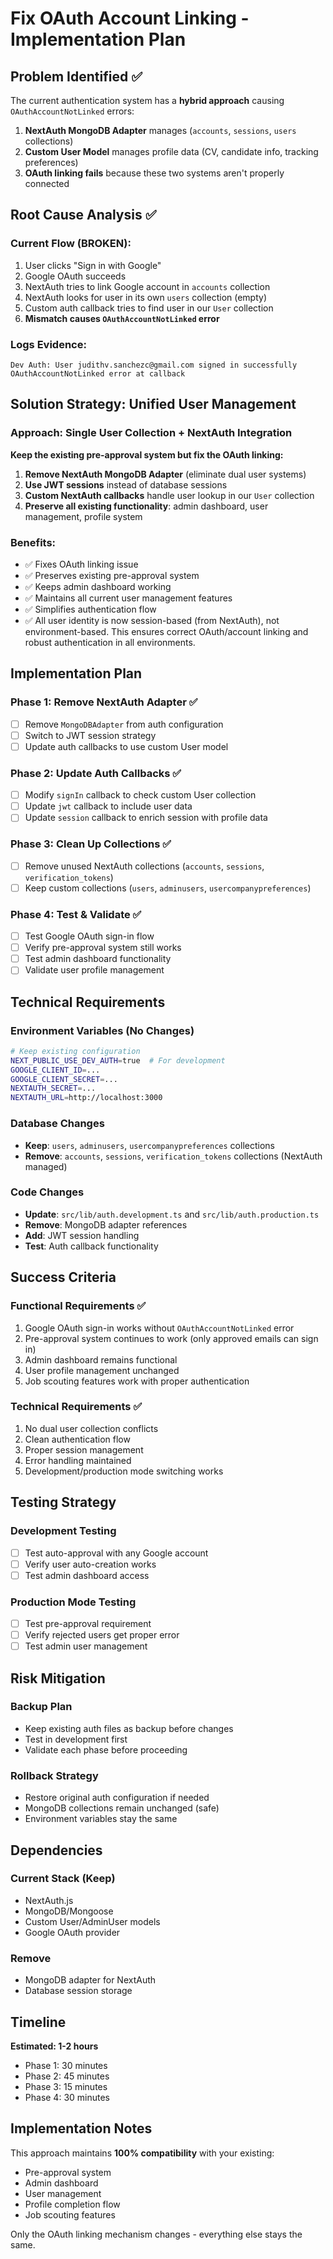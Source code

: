 # Fix OAuth Account Linking - Implementation Plan

## Problem Identified ✅

The current authentication system has a **hybrid approach** causing `OAuthAccountNotLinked` errors:

1. **NextAuth MongoDB Adapter** manages (`accounts`, `sessions`, `users` collections)
2. **Custom User Model** manages profile data (CV, candidate info, tracking preferences)
3. **OAuth linking fails** because these two systems aren't properly connected

## Root Cause Analysis ✅

### Current Flow (BROKEN):

1. User clicks "Sign in with Google"
2. Google OAuth succeeds
3. NextAuth tries to link Google account in `accounts` collection
4. NextAuth looks for user in its own `users` collection (empty)
5. Custom auth callback tries to find user in our `User` collection
6. **Mismatch causes `OAuthAccountNotLinked` error**

### Logs Evidence:

```
Dev Auth: User judithv.sanchezc@gmail.com signed in successfully
OAuthAccountNotLinked error at callback
```

## Solution Strategy: Unified User Management

### Approach: Single User Collection + NextAuth Integration

**Keep the existing pre-approval system but fix the OAuth linking:**

1. **Remove NextAuth MongoDB Adapter** (eliminate dual user systems)
2. **Use JWT sessions** instead of database sessions
3. **Custom NextAuth callbacks** handle user lookup in our `User` collection
4. **Preserve all existing functionality**: admin dashboard, user management, profile system

### Benefits:

- ✅ Fixes OAuth linking issue
- ✅ Preserves existing pre-approval system
- ✅ Keeps admin dashboard working
- ✅ Maintains all current user management features
- ✅ Simplifies authentication flow
- ✅ All user identity is now session-based (from NextAuth), not environment-based. This ensures correct OAuth/account linking and robust authentication in all environments.

## Implementation Plan

### Phase 1: Remove NextAuth Adapter ✅

- [ ] Remove `MongoDBAdapter` from auth configuration
- [ ] Switch to JWT session strategy
- [ ] Update auth callbacks to use custom User model

### Phase 2: Update Auth Callbacks ✅

- [ ] Modify `signIn` callback to check custom User collection
- [ ] Update `jwt` callback to include user data
- [ ] Update `session` callback to enrich session with profile data

### Phase 3: Clean Up Collections ✅

- [ ] Remove unused NextAuth collections (`accounts`, `sessions`, `verification_tokens`)
- [ ] Keep custom collections (`users`, `adminusers`, `usercompanypreferences`)

### Phase 4: Test & Validate ✅

- [ ] Test Google OAuth sign-in flow
- [ ] Verify pre-approval system still works
- [ ] Test admin dashboard functionality
- [ ] Validate user profile management

## Technical Requirements

### Environment Variables (No Changes)

```bash
# Keep existing configuration
NEXT_PUBLIC_USE_DEV_AUTH=true  # For development
GOOGLE_CLIENT_ID=...
GOOGLE_CLIENT_SECRET=...
NEXTAUTH_SECRET=...
NEXTAUTH_URL=http://localhost:3000
```

### Database Changes

- **Keep**: `users`, `adminusers`, `usercompanypreferences` collections
- **Remove**: `accounts`, `sessions`, `verification_tokens` collections (NextAuth managed)

### Code Changes

- **Update**: `src/lib/auth.development.ts` and `src/lib/auth.production.ts`
- **Remove**: MongoDB adapter references
- **Add**: JWT session handling
- **Test**: Auth callback functionality

## Success Criteria

### Functional Requirements ✅

1. Google OAuth sign-in works without `OAuthAccountNotLinked` error
2. Pre-approval system continues to work (only approved emails can sign in)
3. Admin dashboard remains functional
4. User profile management unchanged
5. Job scouting features work with proper authentication

### Technical Requirements ✅

1. No dual user collection conflicts
2. Clean authentication flow
3. Proper session management
4. Error handling maintained
5. Development/production mode switching works

## Testing Strategy

### Development Testing

- [ ] Test auto-approval with any Google account
- [ ] Verify user auto-creation works
- [ ] Test admin dashboard access

### Production Mode Testing

- [ ] Test pre-approval requirement
- [ ] Verify rejected users get proper error
- [ ] Test admin user management

## Risk Mitigation

### Backup Plan

- Keep existing auth files as backup before changes
- Test in development first
- Validate each phase before proceeding

### Rollback Strategy

- Restore original auth configuration if needed
- MongoDB collections remain unchanged (safe)
- Environment variables stay the same

## Dependencies

### Current Stack (Keep)

- NextAuth.js
- MongoDB/Mongoose
- Custom User/AdminUser models
- Google OAuth provider

### Remove

- MongoDB adapter for NextAuth
- Database session storage

## Timeline

**Estimated: 1-2 hours**

- Phase 1: 30 minutes
- Phase 2: 45 minutes
- Phase 3: 15 minutes
- Phase 4: 30 minutes

## Implementation Notes

This approach maintains **100% compatibility** with your existing:

- Pre-approval system
- Admin dashboard
- User management
- Profile completion flow
- Job scouting features

Only the OAuth linking mechanism changes - everything else stays the same.
